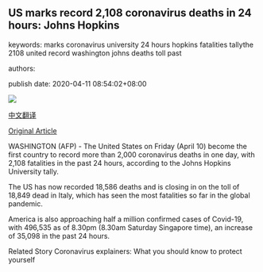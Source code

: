 ## US marks record 2,108 coronavirus deaths in 24 hours: Johns Hopkins

keywords: marks coronavirus university 24 hours hopkins fatalities tallythe 2108 united record washington johns deaths toll past

authors: 

publish date: 2020-04-11 08:54:02+08:00

![](https://www.straitstimes.com/sites/default/files/styles/x_large/public/articles/2020/04/11/nz_nurse_110446.jpg?itok=GAr8LfUY)

[中文翻译](US%20marks%20record%202%2C108%20coronavirus%20deaths%20in%2024%20hours%3A%20Johns%20Hopkins_zh.md)

[Original Article](https://www.straitstimes.com/world/united-states/us-marks-record-2108-coronavirus-deaths-in-24-hours-johns-hopkins)

WASHINGTON (AFP) - The United States on Friday (April 10) become the first country to record more than 2,000 coronavirus deaths in one day, with 2,108 fatalities in the past 24 hours, according to the Johns Hopkins University tally.

The US has now recorded 18,586 deaths and is closing in on the toll of 18,849 dead in Italy, which has seen the most fatalities so far in the global pandemic.

America is also approaching half a million confirmed cases of Covid-19, with 496,535 as of 8.30pm (8.30am Saturday Singapore time), an increase of 35,098 in the past 24 hours.

Related Story Coronavirus explainers: What you should know to protect yourself